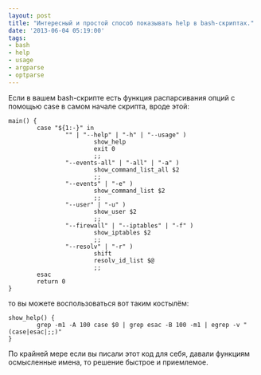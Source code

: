 ```yaml
---
layout: post
title: "Интересный и простой способ показывать help в bash-скриптах."
date: '2013-06-04 05:19:00'
tags:
- bash
- help
- usage
- argparse
- optparse
---
```


Если в вашем bash-скрипте есть функция распарсивания опций с помощью case в самом начале скрипта, вроде этой:


``` shell
main() {
        case "${1:-}" in
                "" | "--help" | "-h" | "--usage" )
                        show_help
                        exit 0
                        ;;
                "--events-all" | "-all" | "-a" )
                        show_command_list_all $2
                        ;;
                "--events" | "-e" )
                        show_command_list $2
                        ;;
                "--user" | "-u" )
                        show_user $2
                        ;;
                "--firewall" | "--iptables" | "-f" )
                        show_iptables $2
                        ;;
                "--resolv" | "-r" )
                        shift
                        resolv_id_list $@
                        ;;
        esac
        return 0
}
```
то вы можете воспользоваться вот таким костылём:

``` shell
show_help() {
        grep -m1 -A 100 case $0 | grep esac -B 100 -m1 | egrep -v "(case|esac|;;)"
}
```

По крайней мере если вы писали этот код для себя, давали функциям осмысленные имена, то решение быстрое и приемлемое.
